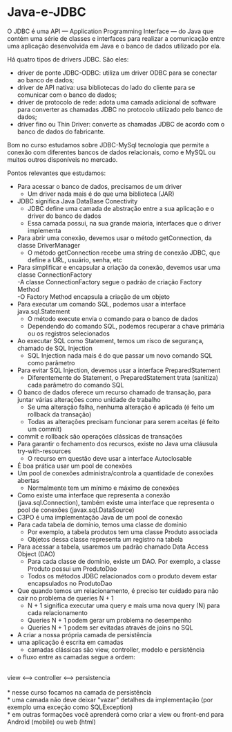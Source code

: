 # Java-e-JDBC

O JDBC é uma API — Application Programming Interface — do Java que contém uma série de classes e interfaces para realizar a comunicação entre uma aplicação desenvolvida em Java e o banco de dados utilizado por ela.

Há quatro tipos de drivers JDBC. São eles:

* driver de ponte JDBC-ODBC: utiliza um driver ODBC para se conectar ao banco de dados;
* driver de API nativa: usa bibliotecas do lado do cliente para se comunicar com o banco de dados;
* driver de protocolo de rede: adota uma camada adicional de software para converter as chamadas JDBC no protocolo utilizado pelo banco de dados;
* driver fino ou Thin Driver: converte as chamadas JDBC de acordo com o banco de dados do fabricante.

Bom no curso estudamos sobre JDBC-MySql tecnologia que permite a conexão com diferentes bancos de dados relacionais, como e MySQL ou muitos outros disponíveis no mercado. 

Pontos relevantes que estudamos:
<br>
* Para acessar o banco de dados, precisamos de um driver <br>
  - Um driver nada mais é do que uma biblioteca (JAR) <br>
* JDBC significa Java DataBase Conectivity <br>
  - JDBC define uma camada de abstração entre a sua aplicação e o driver do banco de dados <br>
  - Essa camada possui, na sua grande maioria, interfaces que o driver implementa <br>
* Para abrir uma conexão, devemos usar o método getConnection, da classe DriverManager <br>
  - O método getConnection recebe uma string de conexão JDBC, que define a URL, usuário, senha, etc <br>
* Para simplificar e encapsular a criação da conexão, devemos usar uma classe ConnectionFactory <br>
-A classe ConnectionFactory segue o padrão de criação Factory Method <br>
  -O Factory Method encapsula a criação de um objeto <br>
* Para executar um comando SQL, podemos usar a interface java.sql.Statement <br>
  - O método execute envia o comando para o banco de dados <br>
  - Dependendo do comando SQL, podemos recuperar a chave primária ou os registros selecionados <br>
* Ao executar SQL como Statement, temos um risco de segurança, chamado de SQL Injection <br>
  - SQL Injection nada mais é do que passar um novo comando SQL como parâmetro <br>
* Para evitar SQL Injection, devemos usar a interface PreparedStatement <br>
  - Diferentemente do Statement, o PreparedStatement trata (sanitiza) cada parâmetro do comando SQL <br>
* O banco de dados oferece um recurso chamado de transação, para juntar várias alterações como unidade de trabalho <br>
  - Se uma alteração falha, nenhuma alteração é aplicada (é feito um rollback da transação) <br>
  - Todas as alterações precisam funcionar para serem aceitas (é feito um commit) <br>
* commit e rollback são operações clássicas de transações <br>
* Para garantir o fechamento dos recursos, existe no Java uma cláusula try-with-resources <br>
  - O recurso em questão deve usar a interface Autoclosable <br>
* É boa prática usar um pool de conexões <br>
* Um pool de conexões administra/controla a quantidade de conexões abertas <br>
  - Normalmente tem um mínimo e máximo de conexões <br>
* Como existe uma interface que representa a conexão (java.sql.Connection), também existe uma interface que representa o pool de conexões (javax.sql.DataSource) <br>
* C3PO é uma implementação Java de um pool de conexão <br>
* Para cada tabela de domínio, temos uma classe de domínio <br>
  - Por exemplo, a tabela produtos tem uma classe Produto associada <br>
  - Objetos dessa classe representa um registro na tabela <br>
* Para acessar a tabela, usaremos um padrão chamado Data Access Object (DAO) <br>
  - Para cada classe de domínio, existe um DAO. Por exemplo, a classe Produto possui um ProdutoDao <br>
  - Todos os métodos JDBC relacionados com o produto devem estar encapsulados no ProdutoDao <br>
* Que quando temos um relacionamento, é preciso ter cuidado para não cair no problema de queries N + 1 <br>
  - N + 1 significa executar uma query e mais uma nova query (N) para cada relacionamento <br>
  - Queries N + 1 podem gerar um problema no desempenho <br>
  - Queries N + 1 podem ser evitadas através de joins no SQL <br>
* A criar a nossa própria camada de persistência <br>
* uma aplicação é escrita em camadas
  - camadas clássicas são view, controller, modelo e persistência
* o fluxo entre as camadas segue a ordem:
<br>
view <--> controller <--> persistencia  <br>
<br>
* nesse curso focamos na camada de persistência <br>
* uma camada não deve deixar "vazar" detalhes da implementação (por exemplo uma exceção como SQLException) <br>
* em outras formações você aprenderá como criar a view ou front-end para Android (mobile) ou web (html) <br>





